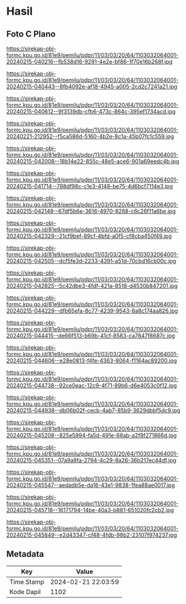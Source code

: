 # Hasil

## Foto C Plano

https://sirekap-obj-formc.kpu.go.id/81e9/pemilu/pdpr/11/03/03/20/64/1103032064001-20240215-040216--fb538d16-9291-4e2e-bf86-1f70e16b268f.jpg

https://sirekap-obj-formc.kpu.go.id/81e9/pemilu/pdpr/11/03/03/20/64/1103032064001-20240215-040443--8fb4092e-af18-4945-a005-2cd2c7241a21.jpg

https://sirekap-obj-formc.kpu.go.id/81e9/pemilu/pdpr/11/03/03/20/64/1103032064001-20240215-040612--9f3139db-cfb6-473c-864c-395ef1734acd.jpg

https://sirekap-obj-formc.kpu.go.id/81e9/pemilu/pdpr/11/03/03/20/64/1103032064001-20240221-212952--f5ca586d-5160-4b2e-8c1a-45b07fc1c559.jpg

https://sirekap-obj-formc.kpu.go.id/81e9/pemilu/pdpr/11/03/03/20/64/1103032064001-20240215-042008--18b14e22-855c-48e5-ace6-901a69eedc4b.jpg

https://sirekap-obj-formc.kpu.go.id/81e9/pemilu/pdpr/11/03/03/20/64/1103032064001-20240215-041714--788df98c-c1e3-4148-be75-4d6bcf7114e3.jpg

https://sirekap-obj-formc.kpu.go.id/81e9/pemilu/pdpr/11/03/03/20/64/1103032064001-20240215-042148--67df5b6e-3616-4970-8268-c6c26f11a6be.jpg

https://sirekap-obj-formc.kpu.go.id/81e9/pemilu/pdpr/11/03/03/20/64/1103032064001-20240215-042329--21cf9bef-89cf-4bfd-a0f5-cf8cba450f49.jpg

https://sirekap-obj-formc.kpu.go.id/81e9/pemilu/pdpr/11/03/03/20/64/1103032064001-20240215-042505--dcf5fe3d-2233-4391-a51d-70cbd16cb00c.jpg

https://sirekap-obj-formc.kpu.go.id/81e9/pemilu/pdpr/11/03/03/20/64/1103032064001-20240215-042825--5c42dbe3-4fdf-421a-8518-d4530b847201.jpg

https://sirekap-obj-formc.kpu.go.id/81e9/pemilu/pdpr/11/03/03/20/64/1103032064001-20240215-044229--dfb65efa-8c77-4239-9543-8a8c174aa826.jpg

https://sirekap-obj-formc.kpu.go.id/81e9/pemilu/pdpr/11/03/03/20/64/1103032064001-20240215-044415--de66f513-b69b-41cf-8583-ca7847f8687c.jpg

https://sirekap-obj-formc.kpu.go.id/81e9/pemilu/pdpr/11/03/03/20/64/1103032064001-20240215-044606--e28e0813-f4fe-4363-8064-f1164ac89200.jpg

https://sirekap-obj-formc.kpu.go.id/81e9/pemilu/pdpr/11/03/03/20/64/1103032064001-20240215-044738--92ce0eac-12c9-4f71-89b6-d6e4053c0f12.jpg

https://sirekap-obj-formc.kpu.go.id/81e9/pemilu/pdpr/11/03/03/20/64/1103032064001-20240215-044938--db06b02f-cecb-4ab7-85b9-3629dbbf5dc9.jpg

https://sirekap-obj-formc.kpu.go.id/81e9/pemilu/pdpr/11/03/03/20/64/1103032064001-20240215-045208--825e5994-fa5d-491e-88ab-a2f8f271866d.jpg

https://sirekap-obj-formc.kpu.go.id/81e9/pemilu/pdpr/11/03/03/20/64/1103032064001-20240215-045351--07a9a8fa-2794-4c29-8a26-36b217ec44df.jpg

https://sirekap-obj-formc.kpu.go.id/81e9/pemilu/pdpr/11/03/03/20/64/1103032064001-20240215-045547--aedadb5e-da16-43e1-9838-1fea88ae0017.jpg

https://sirekap-obj-formc.kpu.go.id/81e9/pemilu/pdpr/11/03/03/20/64/1103032064001-20240215-045718--16171794-14be-40a3-b881-651020fc2cb2.jpg

https://sirekap-obj-formc.kpu.go.id/81e9/pemilu/pdpr/11/03/03/20/64/1103032064001-20240215-045849--e2d43347-cf48-4fdb-98b2-23107f974237.jpg


## Metadata

| Key        | Value               |
| ---------- | ------------------- |
| Time Stamp | 2024-02-21 22:03:59 |
| Kode Dapil | 1102                |




